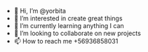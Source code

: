- 👋 Hi, I’m @yorbita
- 👀 I’m interested in create great things
- 🌱 I’m currently learning anything I can
- 💞️ I’m looking to collaborate on new projects
- 📫 How to reach me +56936858031

<!---
yorbita/yorbita is a ✨ special ✨ repository because its `README.md` (this file) appears on your GitHub profile.
You can click the Preview link to take a look at your changes.
--->
